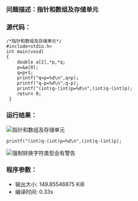 ### 问题描述：指针和数组及存储单元
### 源代码：
	
	/*指针和数组及存储单元*/
	#include<stdio.h>
	int main(void)
	{
		double a[2],*p,*q;
		p=&a[0];
		q=p+1;
		printf("q<p=%d\n",q<p);
		printf("q-p=%d\n",q-p);
		printf("(int)q-(int)p=%d\n",(int)q-(int)p);
		return 0;
	 } 

### 运行结果：
![指针和数组及存储单元](https://upload-images.jianshu.io/upload_images/6770220-d62d92b940238754.png?imageMogr2/auto-orient/strip%7CimageView2/2/w/1240)


	printf("(int)q-(int)p=%d\n",(int)q-(int)p);
![强制转换字符类型会有警告](https://upload-images.jianshu.io/upload_images/6770220-06707bef36b10d9c.png?imageMogr2/auto-orient/strip%7CimageView2/2/w/1240)

### 程序参数：
- 输出大小: 149.85546875 KiB
- 编译时间: 0.33s

